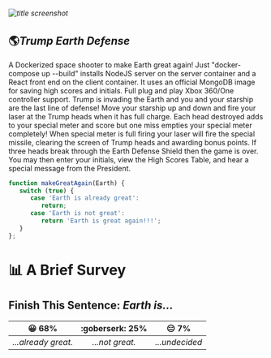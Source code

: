    ###### ![title screenshot](/client/src/imgs/trump-defense.gif)
   ## :earth_americas:*Trump Earth Defense*  
   A Dockerized space shooter to make Earth great again! Just "docker-compose up --build" installs NodeJS server on the server container and a React front end on the client container. It uses an official MongoDB image for saving high scores and initials. Full plug and play Xbox 360/One controller support. Trump is invading the Earth and you and your starship are the last line of defense! Move your starship up and down and fire your laser at the Trump heads when it has full charge. Each head destroyed adds to your special meter and score but one miss empties your special meter completely! When special meter is full firing your laser will fire the special missile, clearing the screen of Trump heads and awarding bonus points. If three heads break through the Earth Defense Shield then the game is over. You may then enter your initials, view the High Scores Table, and hear a special message from the President. 
```javascript
function makeGreatAgain(Earth) {
   switch (true) {
      case 'Earth is already great':
         return;
      case 'Earth is not great':
         return 'Earth is great again!!!';
   }
};
```
# :bar_chart: A Brief Survey
## Finish This Sentence: *Earth is...*

|:grinning: 68%              |:goberserk: 25%          |:expressionless: 7%       |
|:--------------------:|:----------------:|:-------:|
|*...already great.*|*...not great.*|*...undecided*|
